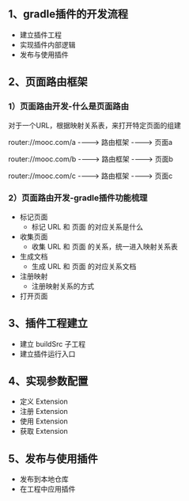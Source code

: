 ## 1、gradle插件的开发流程

- 建立插件工程
- 实现插件内部逻辑
- 发布与使用插件



## 2、页面路由框架

### 1）页面路由开发-什么是页面路由

对于一个URL，根据映射关系表，来打开特定页面的组建

router://mooc.com/a ----> 路由框架  ----> 页面a

router://mooc.com/b ----> 路由框架  ----> 页面b

router://mooc.com/c ----> 路由框架  ----> 页面c



### 2）页面路由开发-gradle插件功能梳理

- 标记页面
  - 标记 URL 和 页面 的对应关系是什么
- 收集页面
  - 收集 URL 和 页面 的关系，统一进入映射关系表
- 生成文档
  - 生成 URL 和 页面 的对应关系文档
- 注册映射
  - 注册映射关系的方式
- 打开页面



## 3、插件工程建立

- 建立 buildSrc 子工程
- 建立插件运行入口



## 4、实现参数配置

- 定义 Extension
- 注册 Extension
- 使用 Extension
- 获取 Extension



## 5、发布与使用插件

- 发布到本地仓库
- 在工程中应用插件